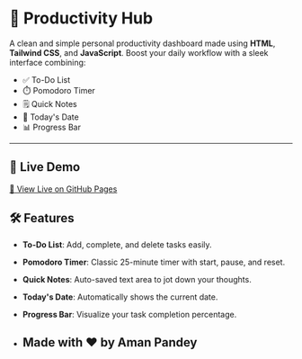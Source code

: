 # 🧠 Productivity Hub

A clean and simple personal productivity dashboard made using **HTML**, **Tailwind CSS**, and **JavaScript**. Boost your daily workflow with a sleek interface combining:

- ✅ To-Do List  
- ⏱️ Pomodoro Timer  
- 🗒️ Quick Notes  
- 📆 Today's Date  
- 📊 Progress Bar  

---

## 🚀 Live Demo

[🔗 View Live on GitHub Pages](https://alexa124.github.io/Productivity-Hub/)

## 🛠 Features

- **To-Do List**: Add, complete, and delete tasks easily.
- **Pomodoro Timer**: Classic 25-minute timer with start, pause, and reset.
- **Quick Notes**: Auto-saved text area to jot down your thoughts.
- **Today's Date**: Automatically shows the current date.
- **Progress Bar**: Visualize your task completion percentage.

- ## Made with ❤️ by Aman Pandey
